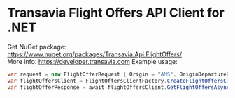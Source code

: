 # Transavia Flight Offers API Client for .NET  
Get NuGet package: https://www.nuget.org/packages/Transavia.Api.FlightOffers/  
More info: https://developer.transavia.com
Example usage:  
```c#
var request = new FlightOfferRequest { Origin = "AMS", OriginDepartureDate = "201508", Limit = 5 };
var flightOffersClient = FlightOffersClientFactory.CreateFlightOffersClient();
var flightOfferResponse = await flightOffersClient.GetFlightOffersAsync("YOUR_API_KEY", request);
```
